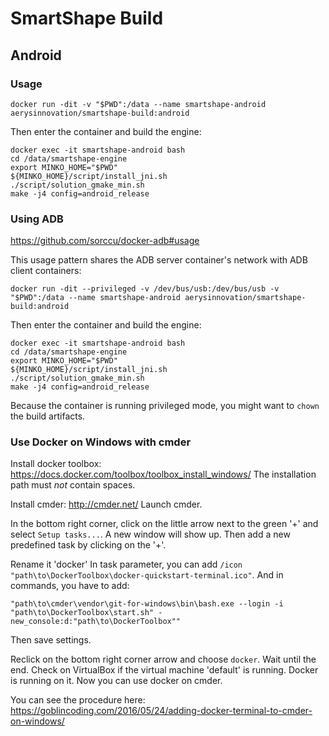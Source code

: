 # SmartShape Build


## Android

### Usage

```
docker run -dit -v "$PWD":/data --name smartshape-android aerysinnovation/smartshape-build:android
```

Then enter the container and build the engine:

```
docker exec -it smartshape-android bash
cd /data/smartshape-engine
export MINKO_HOME="$PWD"
${MINKO_HOME}/script/install_jni.sh
./script/solution_gmake_min.sh
make -j4 config=android_release
```

### Using ADB

https://github.com/sorccu/docker-adb#usage

This usage pattern shares the ADB server container's network with ADB client containers:

```
docker run -dit --privileged -v /dev/bus/usb:/dev/bus/usb -v "$PWD":/data --name smartshape-android aerysinnovation/smartshape-build:android
```

Then enter the container and build the engine:

```
docker exec -it smartshape-android bash
cd /data/smartshape-engine
export MINKO_HOME="$PWD"
${MINKO_HOME}/script/install_jni.sh
./script/solution_gmake_min.sh
make -j4 config=android_release
```

Because the container is running privileged mode, you might want to `chown` the build artifacts.


### Use Docker on Windows with cmder

Install docker toolbox: https://docs.docker.com/toolbox/toolbox_install_windows/
The installation path must *not* contain spaces.

Install cmder: http://cmder.net/
Launch cmder.

In the bottom right corner, click on the little arrow next to the green '+' and select `Setup tasks...`.
A new window will show up.
Then add a new predefined task by clicking on the '+'.

Rename it 'docker'
In task parameter, you can add `/icon "path\to\DockerToolbox\docker-quickstart-terminal.ico"`.
And in commands, you have to add:
```
"path\to\cmder\vendor\git-for-windows\bin\bash.exe --login -i "path\to\DockerToolbox\start.sh" -new_console:d:"path\to\DockerToolbox""
```

Then save settings.

Reclick on the bottom right corner arrow and choose `docker`.
Wait until the end.
Check on VirtualBox if the virtual machine 'default' is running. Docker is running on it.
Now you can use docker on cmder.

You can see the procedure here: https://goblincoding.com/2016/05/24/adding-docker-terminal-to-cmder-on-windows/
